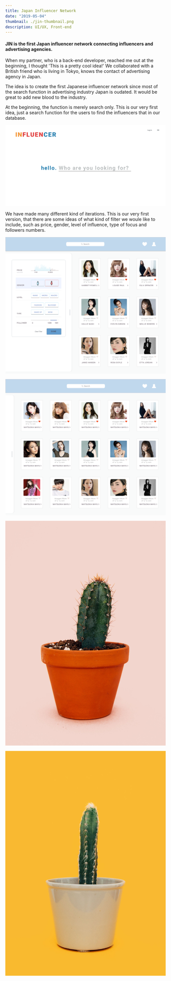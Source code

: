 ```yaml
---
title: Japan Influencer Network
date: "2019-05-04"
thumbnail: ./jin-thumbnail.png
description: UI/UX, Front-end
---
```


#### JIN is the first Japan influencer network connecting influencers and advertising agencies.

When my partner, who is a back-end developer, reached me out at the beginning, I thought 'This is a pretty cool idea!' We collaborated with a British friend who is living in Tokyo, knows the contact of advertising agency in Japan.

The idea is to create the first Japanese influencer network since most of the search function in advertising industry Japan is oudated. It would be great to add new blood to the industry.

At the beginning, the function is merely search only. This is our very first idea, just a search function for the users to find the influencers that in our database.

<div class="kg-card kg-image-card">

![Darkness](./search-page1.png)

</div>

We have made many different kind of iterations. This is our very first version, that there are some ideas of what kind of filter we woule like to include, such as price, gender, level of influence, type of focus and followers numbers.

<div class="kg-card kg-image-card">

![Darkness](./filter-page-model.png)

</div>

<div class="kg-card kg-image-card">

![Darkness](./search-page-model.png)

</div>

![Cactus](./charles-deluvio-695758-unsplash.jpg)

![Cactus](./charles-deluvio-695733-unsplash.jpg)
